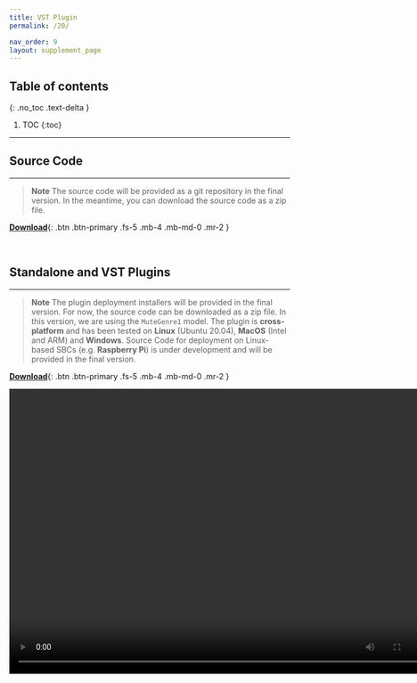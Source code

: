 ```yaml
---
title: VST Plugin
permalink: /20/

nav_order: 9
layout: supplement_page
---
```


## Table of contents
{: .no_toc .text-delta }

1. TOC
{:toc}
---

## **Source Code**
---

> **Note**
> The source code will be provided as a git repository in the final version. 
> In the meantime, you can download the source code as a zip file.

[**Download**](/assets/ch56/source_code_temp.zip){: .btn .btn-primary .fs-5 .mb-4 .mb-md-0 .mr-2 }

<br> 

## Standalone and VST Plugins
---

> **Note**
> The plugin deployment installers will be provided in the final version.
> For now, the source code can be downloaded as a zip file. In this version, we are using the `MuteGenre1` model.
> The plugin is **cross-platform** and has been tested on **Linux** (Ubuntu 20.04), **MacOS** (Intel and ARM) and **Windows**.
> Source Code for deployment on Linux-based SBCs (e.g. **Raspberry Pi**) is under development and will be provided in the final version.

[**Download**](/assets/ch56/source_code_temp.zip){: .btn .btn-primary .fs-5 .mb-4 .mb-md-0 .mr-2 }


<video autoplay="autoplay" loop="loop" width="768" height="512">
  <source src="/assets/ch56/video/plugin.webm" type="video/webm">
</video>